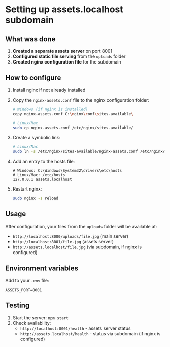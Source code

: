# Setting up assets.localhost subdomain

## What was done

1. **Created a separate assets server** on port 8001
2. **Configured static file serving** from the `uploads` folder
3. **Created nginx configuration file** for the subdomain

## How to configure

1. Install nginx if not already installed
2. Copy the `nginx-assets.conf` file to the nginx configuration folder:
   ```bash
   # Windows (if nginx is installed)
   copy nginx-assets.conf C:\nginx\conf\sites-available\
   
   # Linux/Mac
   sudo cp nginx-assets.conf /etc/nginx/sites-available/
   ```

3. Create a symbolic link:
   ```bash
   # Linux/Mac
   sudo ln -s /etc/nginx/sites-available/nginx-assets.conf /etc/nginx/sites-enabled/
   ```

4. Add an entry to the hosts file:
   ```
   # Windows: C:\Windows\System32\drivers\etc\hosts
   # Linux/Mac: /etc/hosts
   127.0.0.1 assets.localhost
   ```

5. Restart nginx:
   ```bash
   sudo nginx -s reload
   ```

## Usage

After configuration, your files from the `uploads` folder will be available at:

- `http://localhost:8000/uploads/file.jpg` (main server)
- `http://localhost:8001/file.jpg` (assets server)
- `http://assets.localhost/file.jpg` (via subdomain, if nginx is configured)

## Environment variables

Add to your `.env` file:
```
ASSETS_PORT=8001
```

## Testing

1. Start the server: `npm start`
2. Check availability:
   - `http://localhost:8001/health` - assets server status
   - `http://assets.localhost/health` - status via subdomain (if nginx is configured) 